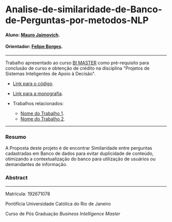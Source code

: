 <!-- antes de enviar a versão final, solicitamos que todos os comentários, colocados para orientação ao aluno, sejam removidos do arquivo -->

# Analise-de-similaridade-de-Banco-de-Perguntas-por-metodos-NLP

#### Aluno: [Mauro Jaimovich](https://github.com/link_do_github).
#### Orientador: [Felipe Borges](https://github.com/link_do_github).

---

Trabalho apresentado ao curso [BI MASTER](https://ica.puc-rio.ai/bi-master) como pré-requisito para conclusão de curso e obtenção de crédito na disciplina "Projetos de Sistemas Inteligentes de Apoio à Decisão".

- [Link para o código](https://github.com/link_do_repositorio/nome_do_arquivo_de_codigo). <!-- caso não aplicável, remover esta linha -->

- [Link para a monografia](https://link_da_monografia.com). <!-- caso não aplicável, remover esta linha -->

- Trabalhos relacionados: <!-- caso não aplicável, remover estas linhas -->
    - [Nome do Trabalho 1](https://link_do_trabalho.com).
    - [Nome do Trabalho 2](https://link_do_trabalho.com).

---

### Resumo

<!-- trocar o texto abaixo pelo resumo do trabalho, em português -->

A Proposta deste projeto é de encontrar Similaridade entre perguntas cadastradas em Banco de dados para evitar duplicidade de conteúdo, otimizando a contextualização do banco para utilização de usuários ou demandantes de informação.



### Abstract <!-- Opcional! Caso não aplicável, remover esta seção -->

<!-- trocar o texto abaixo pelo resumo do trabalho, em inglês -->



---

Matrícula: 192671078

Pontifícia Universidade Católica do Rio de Janeiro

Curso de Pós Graduação *Business Intelligence Master*





